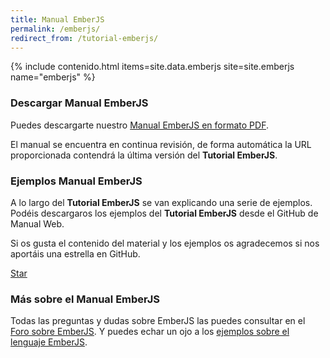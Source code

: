 ```yaml
---
title: Manual EmberJS
permalink: /emberjs/
redirect_from: /tutorial-emberjs/
---
```


{% include contenido.html items=site.data.emberjs site=site.emberjs name="emberjs" %}


### Descargar Manual EmberJS

Puedes descargarte nuestro [Manual EmberJS en formato PDF][PDFEmberJS].

El manual se encuentra en continua revisión, de forma automática la URL proporcionada contendrá la última versión del **Tutorial EmberJS**.

### Ejemplos Manual EmberJS

A lo largo del **Tutorial EmberJS** se van explicando una serie de ejemplos. Podéis descargaros los ejemplos del **Tutorial EmberJS** desde el GitHub de Manual Web.

Si os gusta el contenido del material y los ejemplos os agradecemos si nos aportáis una estrella en GitHub.

<a class="github-button" href="https://github.com/manualweb/manualweb" data-icon="octicon-star" data-style="mega" aria-label="Star manualweb/manualweb on GitHub">Star</a>

### Más sobre el Manual EmberJS

Todas las preguntas y dudas sobre EmberJS las puedes consultar en el [Foro sobre EmberJS][ForoEmberJS]. Y puedes echar un ojo a los [ejemplos sobre el lenguaje EmberJS][EjemplosEmberJS].

<script id="github-bjs" src="https://buttons.github.io/buttons.js" async="" defer="defer"></script>

[PDFEmberJS]: #
[ForoEmberJS]: http://dudasprogramacion.com/javascript/emberjs
[EjemplosEmberJS]: http://lineadecodigo.com/categoria/emberjs/
